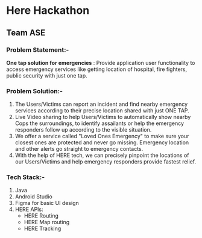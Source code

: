 # Here Hackathon
## Team ASE  
  
### Problem Statement:-
**One tap solution for emergencies** : Provide application user functionality to access emergency services like getting location of hospital, fire fighters, public security with just one tap.  

### Problem Solution:-
1. The Users/Victims can report an incident and find nearby emergency services according to their precise location shared with just ONE TAP.
2. Live Video sharing to help Users/Victims to automatically show nearby Cops the surroundings, to identify assailants or help the emergency responders follow up according to the visible situation.
3. We offer a service called "Loved Ones Emergency" to make sure your closest ones are protected and never go missing. Emergency location and other alerts go straight to emergency contacts.
4. With the help of HERE tech, we can precisely pinpoint the locations of our Users/Victims and help emergency responders provide fastest relief.  

### Tech Stack:-
1. Java
2. Android Studio
3. Figma for basic UI design
4. HERE APIs: 
    * HERE Routing
    * HERE Map routing
    * HERE Tracking


